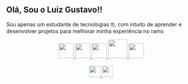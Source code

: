 ## Olá, Sou o Luiz Gustavo!!

<p>Sou apenas um estudante de tecnologias 🤓, com intuito de aprender e desenvolver projetos para melhorar minha experiência no ramo</p>

<div align="center">
  <a href="https://developer.mozilla.org/pt-BR/docs/Web/JavaScript" target="blank">
    <img src="https://cdn.jsdelivr.net/gh/devicons/devicon/icons/javascript/javascript-original.svg" style="height: 40px;">
  </a>
  <a href="https://developer.mozilla.org/pt-BR/docs/Web/HTML" target="blank">
    <img src="https://cdn.jsdelivr.net/gh/devicons/devicon/icons/html5/html5-original.svg" style="height: 40px;">
  </a>
  <a href="https://developer.mozilla.org/pt-BR/docs/Web/CSS" target="blank">
    <img src="https://cdn.jsdelivr.net/gh/devicons/devicon/icons/css3/css3-original.svg" style="height: 40px;">
  </a>
    <a href="https://www.mysql.com" target="blank">
    <img src="https://cdn.jsdelivr.net/gh/devicons/devicon/icons/mysql/mysql-original-wordmark.svg" style="height: 50px;" </img>
  </a>
  </a>
    <a href="https://tailwindcss.com" target="blank">
    <img src="https://cdn.jsdelivr.net/gh/devicons/devicon/icons/tailwindcss/tailwindcss-plain.svg" style="height: 40px;" </img>
  </a>
  </br>

</div>
<br>
<div align="center">
  <a href="https://www.instagram.com/_silva.guuh/" target="blank">
    <img src="https://img.shields.io/badge/Instagram-%23E4405F.svg?style=for-the-badge&logo=Instagram&logoColor=white" style="height: 30px;">
  </a>
  <a href="https://www.linkedin.com/in/luiz-gustavo-silva-49b71725a/" target="blank">
    <img src="https://img.shields.io/badge/-LinkedIn-%230077B5?style=for-the-badge&logo=linkedin&logoColor=white" style="height: 30px;">
  </a>
</div>
